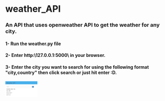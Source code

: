 # weather_API
### An API that uses openweather API to get the weather for any city.
  #### 1- Run the weather.py file
  #### 2- Enter http:\\127.0.0.1:5000\\ in your browser.
  #### 3- Enter the city you want to search for using the following format "city,country" then click search or just hit enter :D.
  
  
<img src="weather_api.PNG" alt="Website View" style="width:100px;">



